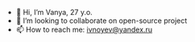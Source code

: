 - 👋 Hi, I’m Vanya, 27 y.o.
- 💞️ I’m looking to collaborate on open-source project
- 📫 How to reach me: ivnoyev@yandex.ru

<!---
invercargill12/invercargill12 is a ✨ special ✨ repository because its `README.md` (this file) appears on your GitHub profile.
You can click the Preview link to take a look at your changes.
--->
